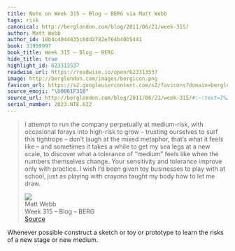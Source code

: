 ```yaml
---
title: Note on Week 315 – Blog – BERG via Matt Webb
tags: risk
canonical: http://berglondon.com/blog/2011/06/21/week-315/
author: Matt Webb
author_id: 18b4c4044835c8dd2782e764b40b5441
book: 33959997
book_title: Week 315 – Blog – BERG
hide_title: true
highlight_id: 623313537
readwise_url: https://readwise.io/open/623313537
image: http://berglondon.com/images/bergicon.png
favicon_url: https://s2.googleusercontent.com/s2/favicons?domain=berglondon.com
source_emoji: "\U0001F310"
source_url: http://berglondon.com/blog/2011/06/21/week-315/#:~:text=I%20attempt%20to,let%20me%20draw.
serial_number: 2023.NTE.622
---
```

> I attempt to run the company perpetually at medium-risk, with occasional forays into high-risk to grow – trusting ourselves to surf this tightrope – don’t laugh at the mixed metaphor, that’s what it feels like – and sometimes it takes a while to get my sea legs at a new scale, to discover what a tolerance of “medium” feels like when the numbers themselves change. Your sensitivity and tolerance improve only with practice. I wish I’d been given toy businesses to play with at school, just as playing with crayons taught my body how to let me draw.
> <div class="quoteback-footer"><div class="quoteback-avatar"><img class="mini-favicon" src="https://s2.googleusercontent.com/s2/favicons?domain=berglondon.com"></div><div class="quoteback-metadata"><div class="metadata-inner"><span style="display:none">FROM:</span><div aria-label="Matt Webb" class="quoteback-author"> Matt Webb</div><div aria-label="Week 315 – Blog – BERG" class="quoteback-title"> Week 315 – Blog – BERG</div></div></div><div class="quoteback-backlink"><a target="_blank" aria-label="go to the full text of this quotation" rel="noopener" href="http://berglondon.com/blog/2011/06/21/week-315/#:~:text=I%20attempt%20to,let%20me%20draw." class="quoteback-arrow"> Source</a></div></div>

Whenever possible construct a sketch or toy or prototype to learn the risks of a new stage or new medium. 